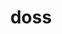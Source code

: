 ---
category: 4-letters
denotation: null
name: doss
reference_link: https://www.etymonline.com/word/doss
root_language: null
root_name: null
title: doss
type: free
word_sums:
- respelling: doss
  sum: 'Doss + '
---